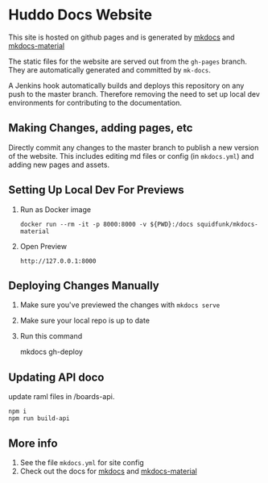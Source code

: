 # Huddo Docs Website

This site is hosted on github pages and is generated by [mkdocs](https://www.mkdocs.org) and [mkdocs-material](https://hub.docker.com/r/squidfunk/mkdocs-material/)

The static files for the website are served out from the `gh-pages` branch. They are automatically generated and committed by `mk-docs`.

A Jenkins hook automatically builds and deploys this repository on any push to the master branch. Therefore removing the need to set up local dev environments for contributing to the documentation.

## Making Changes, adding pages, etc

Directly commit any changes to the master branch to publish a new version of the website. This includes editing md files or config (in `mkdocs.yml`) and adding new pages and assets.

## Setting Up Local Dev For Previews

1. Run as Docker image

       docker run --rm -it -p 8000:8000 -v ${PWD}:/docs squidfunk/mkdocs-material

4. Open Preview

       http://127.0.0.1:8000

## Deploying Changes Manually

1. Make sure you've previewed the changes with `mkdocs serve`
2. Make sure your local repo is up to date
3. Run this command


    mkdocs gh-deploy

## Updating API doco

update raml files in /boards-api.

```
npm i
npm run build-api
```

## More info

1. See the file `mkdocs.yml` for site config
2. Check out the docs for [mkdocs](https://www.mkdocs.org) and [mkdocs-material](https://squidfunk.github.io/mkdocs-material)
